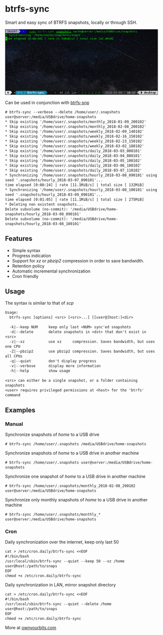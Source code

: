 # btrfs-sync

Smart and easy sync of BTRFS snapshots, locally or through SSH. 

![Example](resources/btrfs-sync.gif)

Can be used in conjunction with [btrfs-snp](https://ownyourbits.com/2017/12/27/schedule-btrfs-snapshots-with-btrfs-snp/)

```
# btrfs-sync --verbose --delete /home/user/.snapshots user@server:/media/USBdrive/home-snapshots
* Skip existing '/home/user/.snapshots/monthly_2018-01-09_200102'
* Skip existing '/home/user/.snapshots/monthly_2018-02-08_200102'
* Skip existing '/home/user/.snapshots/weekly_2018-02-09_140102'
* Skip existing '/home/user/.snapshots/weekly_2018-02-16_150102'
* Skip existing '/home/user/.snapshots/weekly_2018-02-23_150102'
* Skip existing '/home/user/.snapshots/weekly_2018-03-02_180102'
* Skip existing '/home/user/.snapshots/daily_2018-03-03_000101'
* Skip existing '/home/user/.snapshots/daily_2018-03-04_080101'
* Skip existing '/home/user/.snapshots/daily_2018-03-05_100102'
* Skip existing '/home/user/.snapshots/daily_2018-03-06_100102'
* Skip existing '/home/user/.snapshots/daily_2018-03-07_110102'
* Synchronizing '/home/user/.snapshots/hourly_2018-03-08_090101' using seed '.snapshots/hourly_2018-03-07_090101'...
time elapsed [0:00:24] | rate [11.1MiB/s] | total size [ 132MiB]
* Synchronizing '/home/user/.snapshots/hourly_2018-03-08_100101' using seed '.snapshots/hourly_2018-03-09_090101'...
time elapsed [0:01:05] | rate [11.1MiB/s] | total size [ 275MiB]
* Deleting non existent snapshots...
Delete subvolume (no-commit): '/media/USBdrive/home-snapshots/hourly_2018-03-08_090101'
Delete subvolume (no-commit): '/media/USBdrive/home-snapshots/hourly_2018-03-08_100101'
```

## Features

- Simple syntax
- Progress indication
- Support for _xz_ or _pbzip2_ compression in order to save bandwidth.
- Retention policy
- Automatic incremental synchronization
- Cron friendly

## Usage

The syntax is similar to that of _scp_

```
Usage:
  btrfs-sync [options] <src> [<src>...] [[user@]host:]<dir>

  -k|--keep NUM     keep only last <NUM> sync'ed snapshots
  -d|--delete       delete snapshots in <dst> that don't exist in <src>
  -z|--xz           use xz     compression. Saves bandwidth, but uses one CPU
  -Z|--pbzip2       use pbzip2 compression. Saves bandwidth, but uses all CPUs
  -q|--quiet        don't display progress
  -v|--verbose      display more information
  -h|--help         show usage

<src> can either be a single snapshot, or a folder containing snapshots
<user> requires privileged permissions at <host> for the 'btrfs' command
```

## Examples 

### Manual

Synchronize snapshots of _home_ to a USB drive

```
# btrfs-sync /home/user/.snapshots /media/USBdrive/home-snapshots
```

Synchronize snapshots of _home_ to a USB drive in another machine

```
# btrfs-sync /home/user/.snapshots user@server:/media/USBdrive/home-snapshots
```

Synchronize one snapshot of _home_ to a USB drive in another machine

```
# btrfs-sync /home/user/.snapshots/monthly_2018-02-08_200102 user@server:/media/USBdrive/home-snapshots
```

Synchronize only monthly snapshots of _home_ to a USB drive in another machine

```
# btrfs-sync /home/user/.snapshots/monthly_* user@server:/media/USBdrive/home-snapshots
```

### Cron 

Daily synchronization over the internet, keep only last 50

```
cat > /etc/cron.daily/btrfs-sync <<EOF
#!/bin/bash
/usr/local/sbin/btrfs-sync --quiet --keep 50 --xz /home user@host:/path/to/snaps
EOF
chmod +x /etc/cron.daily/btrfs-sync
```

Daily synchronization in LAN, mirror snapshot directory

```
cat > /etc/cron.daily/btrfs-sync <<EOF
#!/bin/bash
/usr/local/sbin/btrfs-sync --quiet --delete /home user@host:/path/to/snaps
EOF
chmod +x /etc/cron.daily/btrfs-sync
```

More at [ownyourbits.com](https://ownyourbits.com)
